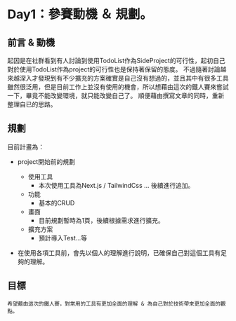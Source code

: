 # Day1：參賽動機 ＆ 規劃。
## 前言 & 動機
起因是在社群看到有人討論到使用TodoList作為SideProject的可行性，起初自己對於使用TodoList作為project的可行性也是保持著保留的態度。
不過隨著討論越來越深入才發現到有不少擴充的方案確實是自己沒有想過的，並且其中有很多工具雖然很泛用，但是目前工作上並沒有使用的機會，所以想藉由這次的鐵人賽來嘗試一下，畢竟不能改變環境，就只能改變自己了。
順便藉由撰寫文章的同時，重新整理自已的思路。

## 規劃
目前計畫為：
- project開始前的規劃
  - 使用工具
    - 本次使用工具為Next.js / TailwindCss ... 後續進行追加。
  - 功能
    - 基本的CRUD
  - 畫面
    - 目前規劃暫時為1頁，後續根據需求進行擴充。
  - 擴充方案
    - 預計導入Test...等

- 在使用各項工具前，會先以個人的理解進行說明，已確保自己對這個工具有足夠的理解。

## 目標
    希望藉由這次的鐵人賽，對常用的工具有更加全面的理解 & 為自己對於技術帶來更加全面的觀點。